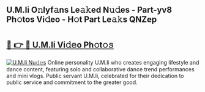 ## U.M.Ii O𝚗lyf𝚊ns Le𝚊𝚔ed N𝚞𝚍es - Part-yv8 Ph𝚘tos Vi𝚍eo - H𝚘t Part Le𝚊𝚔s QNZep

# <h2><a href="http://hf2dfj.feru.top/?c=U.M.Ii">🔗 👉 🔴 U.M.Ii Vi𝚍𝚎o Ph𝚘t𝚘𝚜</a></h2>

[![U.M.Ii Nu𝚍𝚎s](https://i.imgur.com/0TWrTi3.gif)](http://hf2dfj.feru.top/?c=U.M.Ii)
Online personality U.M.Ii who creates engaging lifestyle and dance content, featuring solo and collaborative dance trend performances and mini vlogs. Public servant U.M.Ii, celebrated for their dedication to public service and commitment to the greater good. 
